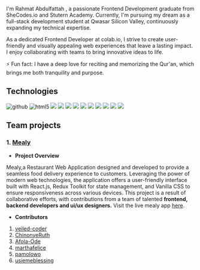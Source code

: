 I'm Rahmat Abdulfattah , a passionate Frontend Development graduate from SheCodes.io and Stutern Academy. Currently, I'm pursuing my dream as a full-stack development student at Qwasar Silicon Valley, continuously expanding my technical expertise.

As a dedicated Frontend Developer at colab.io, I strive to create user-friendly and visually appealing web experiences that leave a lasting impact. I enjoy collaborating with teams to bring innovative ideas to life.

⚡ Fun fact: I have a deep love for reciting and memorizing the Qur'an, which brings me both tranquility and purpose.



## Technologies

![github](https://img.shields.io/badge/GitHub-000000?style=for-the-badge&logo=GitHub&logoColor=white)
![html5](https://img.shields.io/badge/html5-red?style=for-the-badge&logo=html5&logoColor=white)
![](https://img.shields.io/badge/css3-1572B6?style=for-the-badge&logo=css3&logoColor=white)
![](https://img.shields.io/badge/sass-F4C2C2?style=for-the-badge&logo=Sass&logoColor=CC6699)
![](https://img.shields.io/badge/bootstrap-C2C2F4?style=for-the-badge&logo=Bootstrap&logoColor=7952B3)
![](https://img.shields.io/badge/javascript-F7DF1E?style=for-the-badge&logo=javascript&logoColor=black)
![](https://img.shields.io/badge/react-282B31?style=for-the-badge&logo=React&logoColor=61DAFB)
![](https://img.shields.io/badge/-1F305E?style=for-the-badge&logo=C&logoColor=A8B9CC)
![](https://img.shields.io/badge/ruby-FFC0CB?style=for-the-badge&logo=Ruby&logoColor=CC342D)
![](https://img.shields.io/badge/sinatra-00693E?style=for-the-badge&logo=Rubysinatra&logoColor=000000)
![](https://img.shields.io/badge/sqlITE-ADD8E6?style=for-the-badge&logo=SQLite&logoColor=003B57)
![](https://img.shields.io/badge/postman-FFFDD0?style=for-the-badge&logo=postman&logoColor=F76935)
## Team projects

### **1. [Mealy](https://github.com/Stutern-Project-23/Group-3-Mealy-Project-Team-4A/tree/dev)**

- **Project Overview**

Mealy,a Restaurant Web Application designed and developed to provide a seamless food delivery experience to customers. Leveraging the power of modern web technologies, the application offers a user-friendly interface built with React.js, Redux Toolkit for state management, and Vanilla CSS to ensure responsiveness across various devices. This project is a result of collaborative efforts, with contributions from a team of talented **frontend, backend developers and ui/ux designers.** 
Visit the live mealy app [here](www.mealy4u.netlify.app).

- **Contributors**
1. [veiled-coder](https://github.com/veiled-coder)
2. [ChinonyeRuth](https://github.com/ChinonyeRuth)
3. [Afola-Ode](https://github.com/Afola-Ode)
4. [marthafelice](https://github.com/marthafelice)
5. [pamolowo](https://github.com/pamolowo)
6. [usiemeblessing](https://github.com/usiemeblessing)




